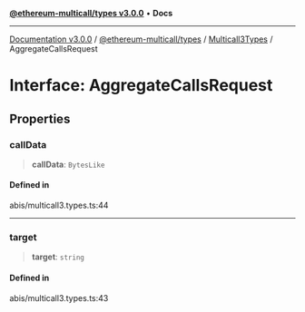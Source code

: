 [**@ethereum-multicall/types v3.0.0**](../../../README.md) • **Docs**

***

[Documentation v3.0.0](../../../../../packages.md) / [@ethereum-multicall/types](../../../README.md) / [Multicall3Types](../README.md) / AggregateCallsRequest

# Interface: AggregateCallsRequest

## Properties

### callData

> **callData**: `BytesLike`

#### Defined in

abis/multicall3.types.ts:44

***

### target

> **target**: `string`

#### Defined in

abis/multicall3.types.ts:43
